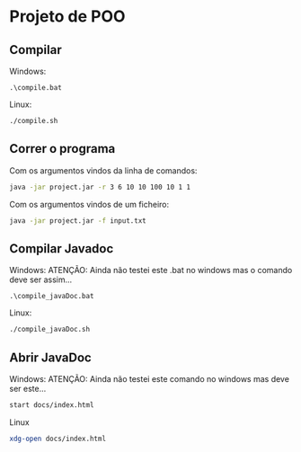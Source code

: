 # Projeto de POO

## Compilar

Windows:
```batch
.\compile.bat
```

Linux:
```sh
./compile.sh
```

## Correr o programa

Com os argumentos vindos da linha de comandos:
```sh
java -jar project.jar -r 3 6 10 10 100 10 1 1
```

Com os argumentos vindos de um ficheiro:
```sh
java -jar project.jar -f input.txt
```

## Compilar Javadoc
Windows:
ATENÇÃO: Ainda não testei este .bat no windows mas o comando deve ser assim...
```batch
.\compile_javaDoc.bat
```

Linux:
```sh
./compile_javaDoc.sh
```

## Abrir JavaDoc

Windows:
ATENÇÃO: Ainda não testei este comando no windows mas deve ser este...
```sh
start docs/index.html
```

Linux
```sh
xdg-open docs/index.html
```

